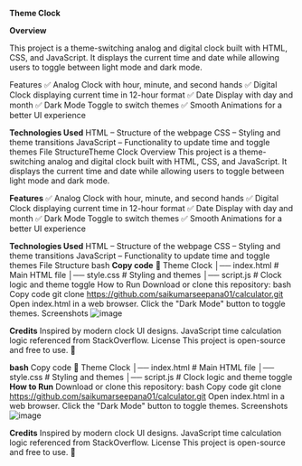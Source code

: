 **Theme Clock**

**Overview**

This project is a theme-switching analog and digital clock built with HTML, CSS, and JavaScript. It displays the current time and date while allowing users to toggle between light mode and dark mode.

Features
✅ Analog Clock with hour, minute, and second hands
✅ Digital Clock displaying current time in 12-hour format
✅ Date Display with day and month
✅ Dark Mode Toggle to switch themes
✅ Smooth Animations for a better UI experience

**Technologies Used**
HTML – Structure of the webpage
CSS – Styling and theme transitions
JavaScript – Functionality to update time and toggle themes
File StructureTheme Clock
Overview
This project is a theme-switching analog and digital clock built with HTML, CSS, and JavaScript. It displays the current time and date while allowing users to toggle between light mode and dark mode.

**Features**
✅ Analog Clock with hour, minute, and second hands
✅ Digital Clock displaying current time in 12-hour format
✅ Date Display with day and month
✅ Dark Mode Toggle to switch themes
✅ Smooth Animations for a better UI experience

**Technologies Used**
HTML – Structure of the webpage
CSS – Styling and theme transitions
JavaScript – Functionality to update time and toggle themes
File Structure
bash
**Copy code**
📂 Theme Clock
│── index.html    # Main HTML file
│── style.css     # Styling and themes
│── script.js     # Clock logic and theme toggle
How to Run
Download or clone this repository:
bash
Copy code
git clone https://github.com/saikumarseepana01/calculator.git
Open index.html in a web browser.
Click the "Dark Mode" button to toggle themes.
Screenshots
![image](https://github.com/user-attachments/assets/aaa47301-d233-4dbc-8bb8-e637754f2cb6)


**Credits**
Inspired by modern clock UI designs.
JavaScript time calculation logic referenced from StackOverflow.
License
This project is open-source and free to use. 🚀

**bash**
Copy code
📂 Theme Clock
│── index.html    # Main HTML file
│── style.css     # Styling and themes
│── script.js     # Clock logic and theme toggle
**How to Run**
Download or clone this repository:
bash
Copy code
git clone https://github.com/saikumarseepana01/calculator.git
Open index.html in a web browser.
Click the "Dark Mode" button to toggle themes.
Screenshots
![image](https://github.com/user-attachments/assets/aaa47301-d233-4dbc-8bb8-e637754f2cb6)


**Credits**
Inspired by modern clock UI designs.
JavaScript time calculation logic referenced from StackOverflow.
License
This project is open-source and free to use. 🚀
